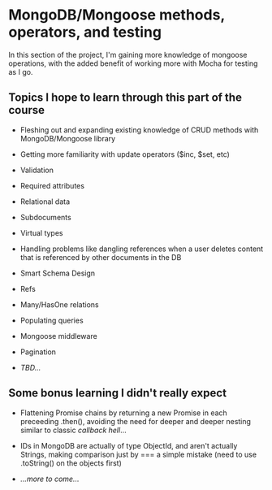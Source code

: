 # MongoDB/Mongoose methods, operators, and testing

In this section of the project, I'm gaining more knowledge of mongoose operations, with the added benefit of working more with Mocha for testing as I go.

## Topics I hope to learn through this part of the course

- Fleshing out and expanding existing knowledge of CRUD methods with MongoDB/Mongoose library

- Getting more familiarity with update operators ($inc, $set, etc)

- Validation

- Required attributes

- Relational data

- Subdocuments

- Virtual types

- Handling problems like dangling references when a user deletes content that is referenced by other documents in the DB

- Smart Schema Design

- Refs

- Many/HasOne relations

- Populating queries

- Mongoose middleware

- Pagination

- _TBD..._

## Some bonus learning I didn't really expect

- Flattening Promise chains by returning a new Promise in each preceeding .then(), avoiding the need for deeper and deeper nesting similar to classic _callback hell_...

- IDs in MongoDB are actually of type ObjectId, and aren't actually Strings, making comparison just by === a simple mistake (need to use .toString() on the objects first)

- _...more to come..._
